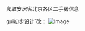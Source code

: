 爬取安居客北京各区二手房信息


gui初步设计`改：
![Image](https://github.com/ElleryJallet/img-holder/blob/master/test.jpg)
